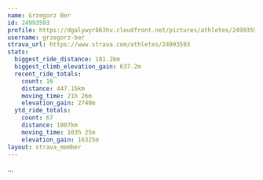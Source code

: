 ```yaml
---
name: Grzegorz Ber
id: 24993593
profile: https://dgalywyr863hv.cloudfront.net/pictures/athletes/24993593/7453165/11/large.jpg
username: grzegorz-ber
strava_url: https://www.strava.com/athletes/24993593
stats:
  biggest_ride_distance: 181.2km
  biggest_climb_elevation_gain: 637.2m
  recent_ride_totals:
    count: 16
    distance: 447.15km
    moving_time: 21h 26m
    elevation_gain: 2740m
  ytd_ride_totals:
    count: 67
    distance: 1807km
    moving_time: 103h 25m
    elevation_gain: 16325m
layout: strava_member
--- 
```

...

